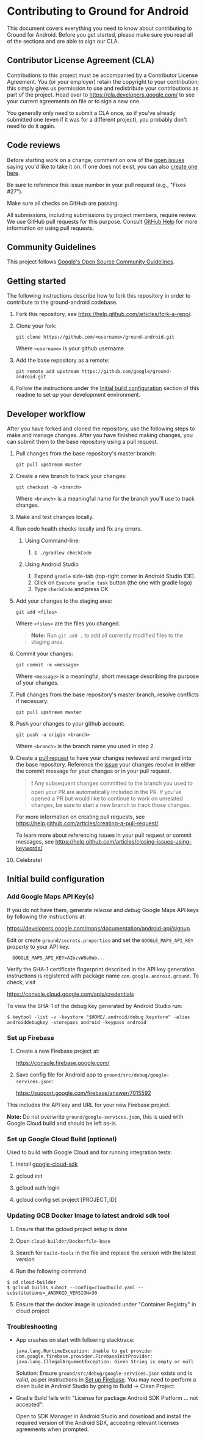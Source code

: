 # Contributing to Ground for Android

This document covers everything you need to know about contributing to Ground
for Android. Before you get started, please make sure you read all of the 
sections and are able to sign our CLA.

## Contributor License Agreement (CLA)

Contributions to this project must be accompanied by a Contributor License
Agreement. You (or your employer) retain the copyright to your contribution;
this simply gives us permission to use and redistribute your contributions as
part of the project. Head over to <https://cla.developers.google.com/> to see
your current agreements on file or to sign a new one.

You generally only need to submit a CLA once, so if you've already submitted one
(even if it was for a different project), you probably don't need to do it
again.

## Code reviews

Before starting work on a change, comment on one of the [open issues](https://github.com/google/ground-android/issues?utf8=%E2%9C%93&q=is%3Aissue+is%3Aopen)
saying you'd like to take it on. If one does not exist, you can also
[create one here](https://github.com/google/ground-android/issues/new).

Be sure to reference this issue number in your pull request (e.g., 
"Fixes #27").

Make sure all checks on GitHub are passing.

All submissions, including submissions by project members, require review. We
use GitHub pull requests for this purpose. Consult
[GitHub Help](https://help.github.com/articles/about-pull-requests/) for more
information on using pull requests.

## Community Guidelines

This project follows
[Google's Open Source Community Guidelines](https://opensource.google.com/conduct/).

## Getting started

The following instructions describe how to fork this repository in order to
contribute to the ground-android codebase.

1. Fork this repository, see <https://help.github.com/articles/fork-a-repo/>.

2. Clone your fork:
    
    `git clone https://github.com/<username>/ground-android.git`
    
    Where `<username>` is your github username.

3. Add the base repository as a remote:
    
    `git remote add upstream https://github.com/google/ground-android.git`

4. Follow the instructions under the [Initial build
configuration](#initial-build-configuration) section of this readme to set up
your development environment.

## Developer workflow

After you have forked and cloned the repository, use the following steps to make
and manage changes. After you have finished making changes, you can submit them
to the base repository using a pull request. 

1. Pull changes from the base repository's master branch:
    
    `git pull upstream master`

1. Create a new branch to track your changes:
    
    `git checkout -b <branch>`
    
    Where `<branch>` is a meaningful name for the branch you'll use to track
    changes.

1. Make and test changes locally.

1. Run code health checks locally and fix any errors.

   1. Using Command-line:
      1. `$ ./gradlew checkCode`
    
   1. Using Android Studio
      1. Expand `gradle` side-tab (top-right corner in Android Studio IDE).
      1. Click on `Execute gradle task` button (the one with gradle logo)
      1. Type `checkCode` and press OK
      
1. Add your changes to the staging area:
    
    `git add <files>`
    
    Where `<files>` are the files you changed.
    
    > **Note:** Run `git add .` to add all currently modified files to the
    > staging area.

1. Commit your changes:
    
    `git commit -m <message>`
    
    Where `<message>` is a meaningful, short message describing the purpose of
    your changes.

1. Pull changes from the base repository's master branch, resolve conflicts if
necessary:
      
    `git pull upstream master`

1. Push your changes to your github account:
    
    `git push -u origin <branch>`
    
    Where `<branch>` is the branch name you used in step 2.

1. Create a [pull
request](https://help.github.com/articles/about-pull-requests/) to have your
changes reviewed and merged into the base repository. Reference the
[issue](https://github.com/google/ground-android/issues) your changes resolve in
either the commit message for your changes or in your pull request.
    
    > :exclamation: Any subsequent changes committed to the branch you used
    > to open your PR are automatically included in the PR. If you've opened a
    > PR but would like to continue to work on unrelated changes, be sure to
    > start a new branch to track those changes. 

    For more information on creating pull requests, see
    <https://help.github.com/articles/creating-a-pull-request/>. 
    
    To learn more about referencing issues in your pull request or commit
    messages, see
    <https://help.github.com/articles/closing-issues-using-keywords/>.

1. Celebrate!

## Initial build configuration

### Add Google Maps API Key(s)

If you do not have them, generate *release* and *debug* Google Maps API keys by
following the instructions at:

  https://developers.google.com/maps/documentation/android-api/signup.

Edit or create `ground/secrets.properties` and set the `GOOGLE_MAPS_API_KEY` property to your API key.
```
  GOOGLE_MAPS_API_KEY=AIbzvW8e0ub...
```

Verify the SHA-1 certificate fingerprint described in the API key generation instructions is
registered with package name `com.google.android.ground`. To check, visit

https://console.cloud.google.com/apis/credentials

To view the SHA-1 of the debug key generated by Android Studio run:

``` 
$ keytool -list -v -keystore "$HOME/.android/debug.keystore" -alias androiddebugkey -storepass android -keypass android
```

### Set up Firebase

1. Create a new Firebase project at:

    https://console.firebase.google.com/

2. Save config file for Android app to `ground/src/debug/google-services.json`:

    https://support.google.com/firebase/answer/7015592

This includes the API key and URL for your new Firebase project.

**Note:** Do not overwrite `ground/google-services.json`, this is used with Google Cloud build and should be left as-is.


### Set up Google Cloud Build (optional)

Used to build with Google Cloud and for running integration tests:

1. Install [google-cloud-sdk](https://cloud.google.com/sdk/docs/install)

2. gcloud init
 
3. gcloud auth login
  
4. gcloud config set project [PROJECT_ID]

### Updating GCB Docker Image to latest android sdk tool

1. Ensure that the gcloud project setup is done

2. Open `cloud-builder/Dockerfile-base`

3. Search for `build-tools` in the file and replace the version with the latest version

4. Run the following command 

```
$ cd cloud-builder
$ gcloud builds submit --config=cloudbuild.yaml --substitutions=_ANDROID_VERSION=30
```

5. Ensure that the docker image is uploaded under "Container Registry" in cloud project

### Troubleshooting

* App crashes on start with following stacktrace:
 
   ```
   java.lang.RuntimeException: Unable to get provider com.google.firebase.provider.FirebaseInitProvider: java.lang.IllegalArgumentException: Given String is empty or null
   ```
    
  Solution: Ensure `ground/src/debug/google-services.json` exists and is valid, as per instructions in [Set up Firebase](#set-up-firebase). You may need to perform a clean build in Android Studio by going to Build -> Clean Project.

* Gradle Build fails with "License for package Android SDK Platform ... not accepted":

  Open to SDK Manager in Android Studio and download and install the required version of the Android
  SDK, accepting relevant licenses agreements when prompted.